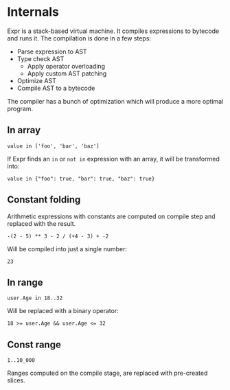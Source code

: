 # Internals

Expr is a stack-based virtual machine. It compiles expressions to bytecode and
runs it. The compilation is done in a few steps:

- Parse expression to AST
- Type check AST
    - Apply operator overloading
    - Apply custom AST patching
- Optimize AST
- Compile AST to a bytecode

The compiler has a bunch of optimization which will produce a more optimal program.

## In array

```
value in ['foo', 'bar', 'baz']
```

If Expr finds an `in` or `not in` expression with an array, it will be
transformed into:

```
value in {"foo": true, "bar": true, "baz": true}
```

## Constant folding

Arithmetic expressions with constants are computed on compile step and replaced
with the result.

```
-(2 - 5) ** 3 - 2 / (+4 - 3) + -2
```

Will be compiled into just a single number:

```
23
```

## In range

```
user.Age in 18..32
```

Will be replaced with a binary operator:

```
18 >= user.Age && user.Age <= 32
```

## Const range

```
1..10_000
```

Ranges computed on the compile stage, are replaced with pre-created slices.
